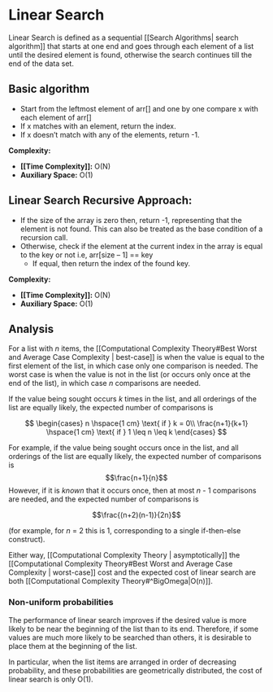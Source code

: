 # Linear Search
Linear Search is defined as a sequential [[Search Algorithms| search algorithm]] that starts at one end and goes through each element of a list until the desired element is found, otherwise the search continues till the end of the data set.

## Basic algorithm
- Start from the leftmost element of arr[] and one by one compare x with each element of arr[]
- If x matches with an element, return the index.
- If x doesn’t match with any of the elements, return -1.

**Complexity:**
- **[[Time Complexity]]:** O(N)  
- **Auxiliary Space:** O(1)

## Linear Search Recursive Approach:
- If the size of the array is zero then, return -1, representing that the element is not found. This can also be treated as the base condition of a recursion call.
- Otherwise, check if the element at the current index in the array is equal to the key or not i.e, arr[size – 1] == key
    -   If equal, then return the index of the found key.

**Complexity:**
- **[[Time Complexity]]:** O(N)  
- **Auxiliary Space:** O(1)


## Analysis
For a list with *n* items, the [[Computational Complexity Theory#Best Worst and Average Case Complexity | best-case]] is when the value is equal to the first element of the list, in which case only one comparison is needed. The worst case is when the value is not in the list (or occurs only once at the end of the list), in which case *n* comparisons are needed.

If the value being sought occurs *k* times in the list, and all orderings of the list are equally likely, the expected number of comparisons is

$$ \begin{cases} n \hspace{1 cm} \text{ if } k = 0\\ \frac{n+1}{k+1} \hspace{1 cm} \text{ if } 1 \leq n \leq k \end{cases} $$

For example, if the value being sought occurs once in the list, and all orderings of the list are equally likely, the expected number of comparisons is
$$\frac{n+1}{n}$$
However, if it is *known* that it occurs once, then at most *n* - 1 comparisons are needed, and the expected number of comparisons is

$$\frac{(n+2)(n-1)}{2n}$$

(for example, for *n* = 2 this is 1, corresponding to a single if-then-else construct).

Either way, [[Computational Complexity Theory | asymptotically]] the [[Computational Complexity Theory#Best Worst and Average Case Complexity | worst-case]] cost and the expected cost of linear search are both [[Computational Complexity Theory#^BigOmega|O(n)]].

### Non-uniform probabilities
The performance of linear search improves if the desired value is more likely to be near the beginning of the list than to its end. Therefore, if some values are much more likely to be searched than others, it is desirable to place them at the beginning of the list.

In particular, when the list items are arranged in order of decreasing probability, and these probabilities are geometrically distributed, the cost of linear search is only O(1).